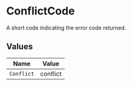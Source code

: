 # ConflictCode

A short code indicating the error code returned.


## Values

| Name       | Value      |
| ---------- | ---------- |
| `Conflict` | conflict   |